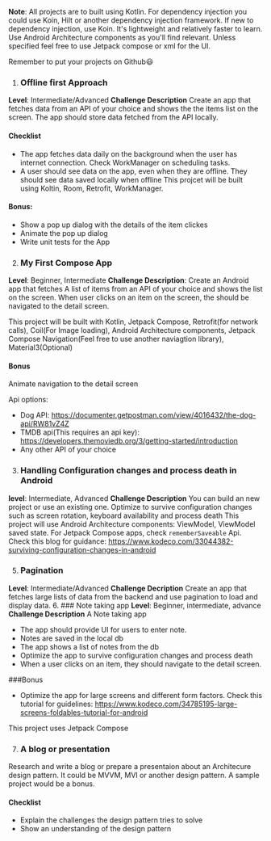 **Note**: All projects are  to built using Kotlin. For dependency injection you could use Koin, Hilt or another dependency injection framework. If new to dependency injection, use Koin. It's lightweight and relatively faster to learn. Use Android Architecture components as you'll find relevant. Unless specified feel free to use Jetpack compose or xml for the UI.

Remember to put your projects on Github😃

1. ### Offline first Approach

**Level**: Intermediate/Advanced
**Challenge Description**
Create an app that fetches data from an API of your choice and shows the the items list on the screen. The app should store data fetched from the API locally. 

#### Checklist
- The app fetches data daily on the background when the user has internet connection. Check WorkManager on scheduling tasks.
- A user should see data on the app, even when they are offline. They should see data saved locally when offline
This projcet will be built using Koltin, Room, Retrofit, WorkManager. 

#### Bonus: 
- Show a pop up dialog with the details of the item clickes
- Animate the pop up dialog
- Write unit tests for the App
2. ### My First Compose App
**Level**: Beginner, Intermediate
**Challenge Description**: 
Create an Android app that fetches A list of items from an API of your choice and shows the list on the screen. When user clicks on an item on the screen, the should be navigated to the detail screen. 
 
This project will be built with Kotlin, Jetpack Compose, Retrofit(for network calls), Coil(For Image loading), Android Architecture components, Jetpack Compose Navigation(Feel free to use another naviagtion library), Material3(Optional)

#### Bonus 
Animate navigation to the detail screen

Api options:
- Dog API: https://documenter.getpostman.com/view/4016432/the-dog-api/RW81vZ4Z
- TMDB api(This requires an api key): https://developers.themoviedb.org/3/getting-started/introduction
- Any other API of your choice

3. ### Handling Configuration changes and process death in Android
**level**: Intermediate, Advanced
**Challenge Description**
You can build an new project  or use an existing one. Optimize to survive configuration changes such as screen rotation, keyboard availability and process death
This project will use Android Architecture components: ViewModel, ViewModel saved state. For Jetpack Compose apps, check ```rememberSaveable``` Api.
Check this blog for guidance: https://www.kodeco.com/33044382-surviving-configuration-changes-in-android

5. ### Pagination
**Level**: Intermediate/Advanced
**Challenge Decription**
Create an app that fetches large lists of data from the backend and use pagination to load and display data. 
6. ### Note taking app
**Level**: Beginner, intermediate, advance
**Challenge Description**
A Note taking app
- The app should provide UI for users to enter note. 
- Notes are saved in the local db
- The app shows a  list of notes from the db
- Optimize the app to survive configuration changes and process death
- When a user clicks on an item, they should navigate to the detail screen. 

###Bonus
- Optimize the app for large screens and different form factors. Check this tutorial for guidelines: https://www.kodeco.com/34785195-large-screens-foldables-tutorial-for-android

This project uses Jetpack Compose

7. ### A blog or presentation
Research and write a blog or prepare a presentaion about an Architecure design pattern. It could be MVVM, MVI or another design pattern. A sample project would be a bonus. 

#### Checklist
- Explain the challenges the design pattern tries to solve
- Show an understanding of the design pattern